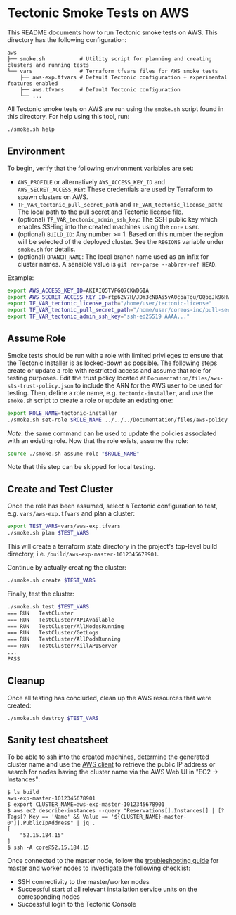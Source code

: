 # Tectonic Smoke Tests on AWS

This README documents how to run Tectonic smoke tests on AWS. This directory has the following configuration:
```
aws
├── smoke.sh           # Utility script for planning and creating clusters and running tests
└── vars               # Terraform tfvars files for AWS smoke tests
    ├── aws-exp.tfvars # Default Tectonic configuration + experimental features enabled
    ├── aws.tfvars     # Default Tectonic configuration
    └── ...
```

All Tectonic smoke tests on AWS are run using the `smoke.sh` script found in this directory. For help using this tool, run:
```sh
./smoke.sh help
```

## Environment
To begin, verify that the following environment variables are set:

- `AWS_PROFILE` or alternatively `AWS_ACCESS_KEY_ID` and `AWS_SECRET_ACCESS_KEY`: These credentials are used by Terraform to spawn clusters on AWS.
- `TF_VAR_tectonic_pull_secret_path` and `TF_VAR_tectonic_license_path`: The local path to the pull secret and Tectonic license file.
- (optional) `TF_VAR_tectonic_admin_ssh_key`: The SSH public key which enables SSHing into the created machines using the `core` user.
- (optional) `BUILD_ID`: Any number >= 1. Based on this number the region will be selected of the deployed cluster.
  See the `REGIONS` variable under `smoke.sh` for details.
- (optional) `BRANCH_NAME`: The local branch name used as an infix for cluster names.
  A sensible value is `git rev-parse --abbrev-ref HEAD`.

Example:
```sh
export AWS_ACCESS_KEY_ID=AKIAIQ5TVFGQ7CKWD6IA
export AWS_SECRET_ACCESS_KEY_ID=rtp62V7H/JDY3cNBAs5vA0coaTou/OQbqJk96Hws
export TF_VAR_tectonic_license_path="/home/user/tectonic-license"
export TF_VAR_tectonic_pull_secret_path="/home/user/coreos-inc/pull-secret"
export TF_VAR_tectonic_admin_ssh_key="ssh-ed25519 AAAA..."
```

## Assume Role
Smoke tests should be run with a role with limited privileges to ensure that the Tectonic Installer is as locked-down as possible.
The following steps create or update a role with restricted access and assume that role for testing purposes.
Edit the trust policy located at `Documentation/files/aws-sts-trust-policy.json` to include the ARN for the AWS user to be used for testing.
Then, define a role name, e.g. `tectonic-installer`, and use the `smoke.sh` script to create a role or update an existing one:
```sh
export ROLE_NAME=tectonic-installer
./smoke.sh set-role $ROLE_NAME ../../../Documentation/files/aws-policy.json ../../../Documentation/files/aws-sts-trust-policy.json
```

*Note*: the same command can be used to update the policies associated with an existing role.
Now that the role exists, assume the role:
```sh
source ./smoke.sh assume-role "$ROLE_NAME"
```

Note that this step can be skipped for local testing.

## Create and Test Cluster
Once the role has been assumed, select a Tectonic configuration to test, e.g. `vars/aws-exp.tfvars` and plan a cluster:
```sh
export TEST_VARS=vars/aws-exp.tfvars
./smoke.sh plan $TEST_VARS
```

This will create a terraform state directory in the project's top-level build directory, i.e. `/build/aws-exp-master-1012345678901`.

Continue by actually creating the cluster:
```sh
./smoke.sh create $TEST_VARS
```

Finally, test the cluster:
```sh
./smoke.sh test $TEST_VARS
=== RUN   TestCluster
=== RUN   TestCluster/APIAvailable
=== RUN   TestCluster/AllNodesRunning
=== RUN   TestCluster/GetLogs
=== RUN   TestCluster/AllPodsRunning
=== RUN   TestCluster/KillAPIServer
...
PASS
```

## Cleanup
Once all testing has concluded, clean up the AWS resources that were created:
```sh
./smoke.sh destroy $TEST_VARS
```

## Sanity test cheatsheet
To be able to ssh into the created machines, determine the generated cluster name and use the [AWS client](http://docs.aws.amazon.com/cli/latest/userguide/installing.html) to retrieve the public IP address or search for nodes having the cluster name via the AWS Web UI in "EC2 -> Instances":

```console
$ ls build
aws-exp-master-1012345678901
$ export CLUSTER_NAME=aws-exp-master-1012345678901
$ aws ec2 describe-instances --query "Reservations[].Instances[] | [?Tags[? Key == 'Name' && Value == '${CLUSTER_NAME}-master-0']].PublicIpAddress" | jq .
[
    "52.15.184.15"
]
$ ssh -A core@52.15.184.15
```

Once connected to the master node, follow the [troubleshooting guide](../../../Documentation/troubleshooting/troubleshooting.md) for master and worker nodes to investigate the following checklist:

- SSH connectivity to the master/worker nodes
- Successful start of all relevant installation service units on the corresponding nodes
- Successful login to the Tectonic Console
